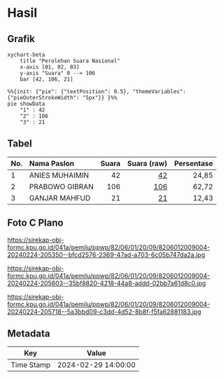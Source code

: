 # Hasil

## Grafik

```mermaid
xychart-beta
    title "Perolehan Suara Nasional"
    x-axis [01, 02, 03]
    y-axis "Suara" 0 --> 106
    bar [42, 106, 21]
```

```mermaid
%%{init: {"pie": {"textPosition": 0.5}, "themeVariables": {"pieOuterStrokeWidth": "5px"}} }%%
pie showData
    "1" : 42
    "2" : 106
    "3" : 21
```

## Tabel

| No. | Nama Paslon    | Suara | Suara (raw) | Persentase |
|:--- |:-------------- | -----:| -----------:| ----------:|
| 1   | ANIES MUHAIMIN | 42    | [42][p-1]   | 24,85      |
| 2   | PRABOWO GIBRAN | 106   | [106][p-2]  | 62,72      |
| 3   | GANJAR MAHFUD  | 21    | [21][p-3]   | 12,43      |


[p-1]: https://github.com/gigit-pemilu/pemilu-2024/blob/main/pilpres/hitung-suara/sub/82-maluku-utara/sub/06-halmahera-timur/sub/01-wasile/sub/2009-bumi-restu/sub/004-tps/sub/paslon-1.txt
[p-2]: https://github.com/gigit-pemilu/pemilu-2024/blob/main/pilpres/hitung-suara/sub/82-maluku-utara/sub/06-halmahera-timur/sub/01-wasile/sub/2009-bumi-restu/sub/004-tps/sub/paslon-2.txt
[p-3]: https://github.com/gigit-pemilu/pemilu-2024/blob/main/pilpres/hitung-suara/sub/82-maluku-utara/sub/06-halmahera-timur/sub/01-wasile/sub/2009-bumi-restu/sub/004-tps/sub/paslon-3.txt

## Foto C Plano

https://sirekap-obj-formc.kpu.go.id/041a/pemilu/ppwp/82/06/01/20/09/8206012009004-20240224-205350--bfcd2576-2369-47ad-a703-6c05b747da2a.jpg

https://sirekap-obj-formc.kpu.go.id/041a/pemilu/ppwp/82/06/01/20/09/8206012009004-20240224-205603--35bf8820-4218-44a8-addd-02bb7a61d8c0.jpg

https://sirekap-obj-formc.kpu.go.id/041a/pemilu/ppwp/82/06/01/20/09/8206012009004-20240224-205718--5a3bbd09-c3dd-4d52-8b8f-f5fa62881183.jpg


## Metadata

| Key        | Value               |
| ---------- | ------------------- |
| Time Stamp | 2024-02-29 14:00:00 |



